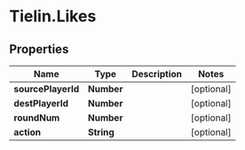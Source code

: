# Tielin.Likes

## Properties
Name | Type | Description | Notes
------------ | ------------- | ------------- | -------------
**sourcePlayerId** | **Number** |  | [optional] 
**destPlayerId** | **Number** |  | [optional] 
**roundNum** | **Number** |  | [optional] 
**action** | **String** |  | [optional] 


